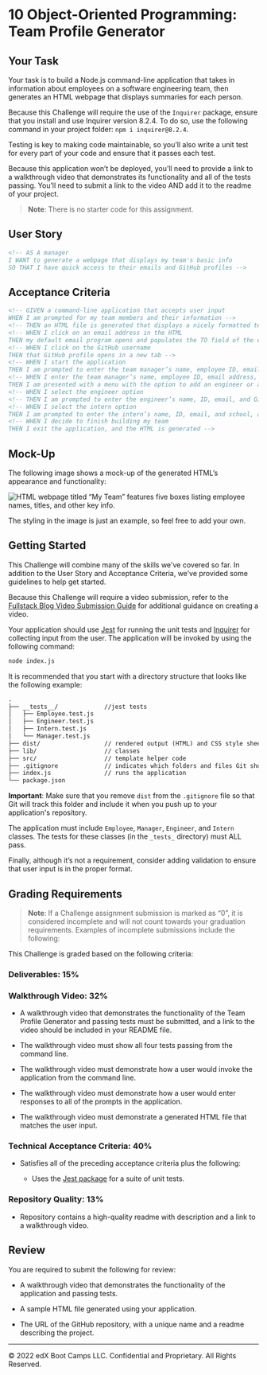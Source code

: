 # 10 Object-Oriented Programming: Team Profile Generator

## Your Task

Your task is to build a Node.js command-line application that takes in information about employees on a software engineering team, then generates an HTML webpage that displays summaries for each person. 

Because this Challenge will require the use of the `Inquirer` package, ensure that you install and use Inquirer version 8.2.4. To do so, use the following command in your project folder: `npm i inquirer@8.2.4`.

Testing is key to making code maintainable, so you’ll also write a unit test for every part of your code and ensure that it passes each test.

Because this application won’t be deployed, you’ll need to provide a link to a walkthrough video that demonstrates its functionality and all of the tests passing. You’ll need to submit a link to the video AND add it to the readme of your project.

> **Note**: There is no starter code for this assignment.

## User Story

```md
<!-- AS A manager
I WANT to generate a webpage that displays my team's basic info
SO THAT I have quick access to their emails and GitHub profiles -->
```

## Acceptance Criteria

```md
<!-- GIVEN a command-line application that accepts user input
WHEN I am prompted for my team members and their information -->
<!-- THEN an HTML file is generated that displays a nicely formatted team roster based on user input -->
<!-- WHEN I click on an email address in the HTML
THEN my default email program opens and populates the TO field of the email with the address -->
<!-- WHEN I click on the GitHub username
THEN that GitHub profile opens in a new tab -->
<!-- WHEN I start the application
THEN I am prompted to enter the team manager’s name, employee ID, email address, and office number -->
<!-- WHEN I enter the team manager’s name, employee ID, email address, and office number
THEN I am presented with a menu with the option to add an engineer or an intern or to finish building my team -->
<!-- WHEN I select the engineer option
<!-- THEN I am prompted to enter the engineer’s name, ID, email, and GitHub username, and I am taken back to the menu -->
<!-- WHEN I select the intern option
THEN I am prompted to enter the intern’s name, ID, email, and school, and I am taken back to the menu -->
<!-- WHEN I decide to finish building my team
THEN I exit the application, and the HTML is generated -->
```

## Mock-Up

The following image shows a mock-up of the generated HTML’s appearance and functionality:

![HTML webpage titled “My Team” features five boxes listing employee names, titles, and other key info.](./Assets/10-object-oriented-programming-homework-demo.png)

The styling in the image is just an example, so feel free to add your own.

## Getting Started

This Challenge will combine many of the skills we've covered so far. In addition to the User Story and Acceptance Criteria, we’ve provided some guidelines to help get started.

Because this Challenge will require a video submission, refer to the [Fullstack Blog Video Submission Guide](https://coding-boot-camp.github.io/full-stack/computer-literacy/video-submission-guide) for additional guidance on creating a video.

Your application should use [Jest](https://www.npmjs.com/package/jest) for running the unit tests and [Inquirer](https://www.npmjs.com/package/inquirer/v/8.2.4) for collecting input from the user. The application will be invoked by using the following command:

```bash
node index.js
```

It is recommended that you start with a directory structure that looks like the following example:

```md
.
├── __tests__/             //jest tests
│   ├── Employee.test.js
│   ├── Engineer.test.js
│   ├── Intern.test.js
│   └── Manager.test.js
├── dist/                  // rendered output (HTML) and CSS style sheet      
├── lib/                   // classes
├── src/                   // template helper code 
├── .gitignore             // indicates which folders and files Git should ignore
├── index.js               // runs the application
└── package.json           
```

**Important**: Make sure that you remove `dist` from the `.gitignore` file so that Git will track this folder and include it when you push up to your application's repository.

The application must include `Employee`, `Manager`, `Engineer`, and `Intern` classes. The tests for these classes (in the `_tests_` directory) must ALL pass.

<!-- The first class is an `Employee` parent class with the following properties and methods:

* `name`

* `id`

* `email`

* `getName()`

* `getId()`

* `getEmail()`

* `getRole()`&mdash;returns `'Employee'` -->

<!-- The other three classes will extend `Employee`.

In addition to `Employee`'s properties and methods, `Manager` will also have the following:

* `officeNumber`

* `getRole()`&mdash;overridden to return `'Manager'` -->
<!-- 
In addition to `Employee`'s properties and methods, `Engineer` will also have the following:

* `github`&mdash;GitHub username

* `getGithub()`

* `getRole()`&mdash;overridden to return `'Engineer'` -->

<!-- In addition to `Employee`'s properties and methods, `Intern` will also have the following:

* `school`

* `getSchool()`

* `getRole()`&mdash;overridden to return `'Intern'` -->

Finally, although it’s not a requirement, consider adding validation to ensure that user input is in the proper format.

## Grading Requirements

> **Note**: If a Challenge assignment submission is marked as “0”, it is considered incomplete and will not count towards your graduation requirements. Examples of incomplete submissions include the following:
>
<!-- > * A repository that has no code -->
>
<!-- > * A repository that includes a unique name but nothing else -->
>
<!-- > * A repository that includes only a README file but nothing else -->
>
<!-- > * A repository that only includes starter code -->

This Challenge is graded based on the following criteria:

### Deliverables: 15%

<!-- * A sample HTML file generated using the application must be submitted. -->

<!-- * Your GitHub repository containing your application code. -->

### Walkthrough Video: 32%

* A walkthrough video that demonstrates the functionality of the Team Profile Generator and passing tests must be submitted, and a link to the video should be included in your README file.

* The walkthrough video must show all four tests passing from the command line.

* The walkthrough video must demonstrate how a user would invoke the application from the command line.

* The walkthrough video must demonstrate how a user would enter responses to all of the prompts in the application.

* The walkthrough video must demonstrate a generated HTML file that matches the user input.

### Technical Acceptance Criteria: 40%

* Satisfies all of the preceding acceptance criteria plus the following:

  <!-- * Uses the [Inquirer package](https://www.npmjs.com/package/inquirer/v/8.2.4). -->

  * Uses the [Jest package](https://www.npmjs.com/package/jest) for a suite of unit tests.

  <!-- * The application must have `Employee`, `Manager`, `Engineer`, and `Intern` classes. -->

### Repository Quality: 13%

<!-- * Repository has a unique name. -->

<!-- * Repository follows best practices for file structure and naming conventions. -->
<!--  -->
<!-- * Repository follows best practices for class/id naming conventions, indentation, quality comments, etc. -->

<!-- * Repository contains multiple descriptive commit messages. -->

* Repository contains a high-quality readme with description and a link to a walkthrough video.

## Review

You are required to submit the following for review:

* A walkthrough video that demonstrates the functionality of the application and passing tests.

* A sample HTML file generated using your application.

* The URL of the GitHub repository, with a unique name and a readme describing the project.

---
© 2022 edX Boot Camps LLC. Confidential and Proprietary. All Rights Reserved.
